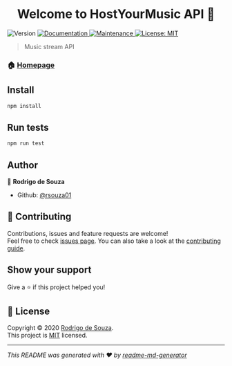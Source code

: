 <h1 align="center">Welcome to HostYourMusic API 👋</h1>
<p>
  <img alt="Version" src="https://img.shields.io/badge/version-1.0.0-blue.svg?cacheSeconds=2592000" />
  <a href="https://github.com/HostYourMusic/host-your-music-api#readme" target="_blank">
    <img alt="Documentation" src="https://img.shields.io/badge/documentation-yes-brightgreen.svg" />
  </a>
  <a href="https://github.com/HostYourMusic/host-your-music-api/graphs/commit-activity" target="_blank">
    <img alt="Maintenance" src="https://img.shields.io/badge/Maintained%3F-yes-green.svg" />
  </a>
  <a href="https://github.com/HostYourMusic/host-your-music-api/blob/master/LICENSE" target="_blank">
    <img alt="License: MIT" src="https://img.shields.io/github/license/HostYourMusic/host-your-music-api" />
  </a>
</p>

> Music stream API

### 🏠 [Homepage](https://github.com/HostYourMusic/host-your-music-api#readme)

## Install

```sh
npm install
```

## Run tests

```sh
npm run test
```

## Author

👤 **Rodrigo de Souza**

* Github: [@rsouza01](https://github.com/rsouza01)

## 🤝 Contributing

Contributions, issues and feature requests are welcome!<br />Feel free to check [issues page](https://github.com/HostYourMusic/host-your-music-api/issues). You can also take a look at the [contributing guide](https://github.com/HostYourMusic/host-your-music-api/blob/master/CONTRIBUTING.md).

## Show your support

Give a ⭐️ if this project helped you!

## 📝 License

Copyright © 2020 [Rodrigo de Souza](https://github.com/rsouza01).<br />
This project is [MIT](https://github.com/HostYourMusic/host-your-music-api/blob/master/LICENSE) licensed.

***
_This README was generated with ❤️ by [readme-md-generator](https://github.com/kefranabg/readme-md-generator)_
